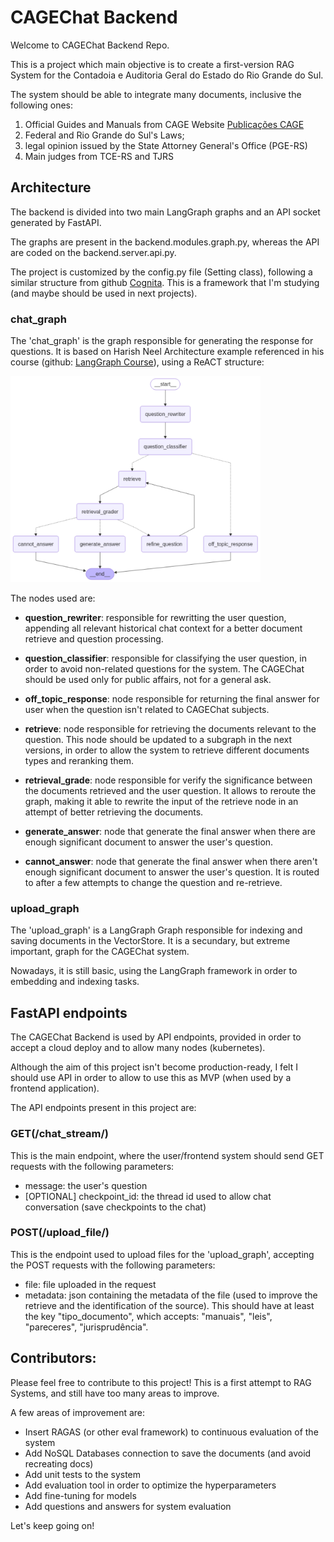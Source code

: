 # CAGEChat Backend 

Welcome to CAGEChat Backend Repo. 

This is a project which main objective is to create a first-version RAG System for the Contadoia e Auditoria Geral do Estado do Rio Grande do Sul. 

The system should be able to integrate many documents, inclusive the following ones:

1. Official Guides and Manuals from CAGE Website <a href='https://cage.fazenda.rs.gov.br/lista/564/publicacoes'> Publicações CAGE </a>
2. Federal and Rio Grande do Sul's Laws;
3. legal opinion issued by the State Attorney General's Office (PGE-RS)
4. Main judges from TCE-RS and TJRS


## Architecture 

The backend is divided into two main LangGraph graphs and an API socket generated by FastAPI.

The graphs are present in the backend.modules.graph.py, whereas the API are coded on the backend.server.api.py.

The project is customized by the config.py file (Setting class), following a similar structure from github <a href='https://github.com/truefoundry/cognita'>Cognita</a>. This is a framework that I'm studying (and maybe should be used in next projects).


### chat_graph

The 'chat_graph' is the graph responsible for generating the response for questions. It is based on Harish Neel Architecture example referenced in his course (github: <a href='https://github.com/harishneel1/langgraph'>LangGraph Course</a>), using a ReACT structure:

<img src="docs/chat_graph_image.img" alt="Chat Graph Architecture" width="400"/>


The nodes used are:

- **question_rewriter**: responsible for rewritting the user question, appending all relevant historical chat context for a better document retrieve and question processing. 

- **question_classifier**: responsible for classifying the user question, in order to avoid non-related questions for the system. The CAGEChat should be used only for public affairs, not for a general ask. 

- **off_topic_response**: node responsible for returning the final answer for user when the question isn't related to CAGEChat subjects. 

- **retrieve**: node responsible for retrieving the documents relevant to the question. This node should be updated to a subgraph in the next versions, in order to allow the system to retrieve different documents types and reranking them. 

- **retrieval_grade**: node responsible for verify the significance between the documents retrieved and the user question. It allows to reroute the graph, making it able to rewrite the input of the retrieve node in an attempt of better retrieving the documents. 

- **generate_answer**: node that generate the final answer when there are enough significant document to answer the user's question.

- **cannot_answer**: node that generate the final answer when there aren't enough significant document to answer the user's question. It is routed to after a few attempts to change the question and re-retrieve. 


### upload_graph

The 'upload_graph' is a LangGraph Graph responsible for indexing and saving documents in the VectorStore. It is a secundary, but extreme important, graph for the CAGEChat system. 

Nowadays, it is still basic, using the LangGraph framework in order to embedding and indexing tasks. 


## FastAPI endpoints 

The CAGEChat Backend is used by API endpoints, provided in order to accept a cloud deploy and to allow many nodes (kubernetes).

Although the aim of this project isn't become production-ready, I felt I should use API in order to allow to use this as MVP (when used by a frontend application).

The API endpoints present in this project are:



### GET(/chat_stream/)

This is the main endpoint, where the user/frontend system should send GET requests with the following parameters:

- message: the user's question
- [OPTIONAL] checkpoint_id: the thread id used to allow chat conversation (save checkpoints to the chat)


### POST(/upload_file/)

This is the endpoint used to upload files for the 'upload_graph', accepting the POST requests with the following parameters:

- file: file uploaded in the request
- metadata: json containing the metadata of the file (used to improve the retrieve and the identification of the source). This should have at least the key "tipo_documento", which accepts: "manuais", "leis", "pareceres", "jurisprudência". 



## Contributors:

Please feel free to contribute to this project! 
This is a first attempt to RAG Systems, and still have too many areas to improve.

A few areas of improvement are:

- Insert RAGAS (or other eval framework) to continuous evaluation of the system
- Add NoSQL Databases connection to save the documents (and avoid recreating docs)
- Add unit tests to the system 
- Add evaluation tool in order to optimize the hyperparameters
- Add fine-tuning for models
- Add questions and answers for system evaluation

Let's keep going on! 